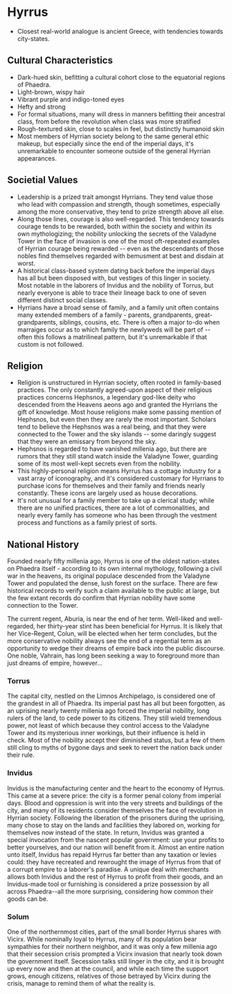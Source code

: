 # Hyrrus

- Closest real-world analogue is ancient Greece, with tendencies towards city-states.

## Cultural Characteristics

- Dark-hued skin, befitting a cultural cohort close to the equatorial regions of Phaedra.
- Light-brown, wispy hair
- Vibrant purple and indigo-toned eyes
- Hefty and strong
- For formal situations, many will dress in manners befitting their ancestral class, from before the revolution when class was more stratified
- Rough-textured skin, close to scales in feel, but distinctly humanoid skin
- Most members of Hyrrian society belong to the same general ethic makeup, but especially since the end of the imperial days, it's unremarkable to encounter someone outside of the general Hyrrian appearances.

## Societial Values

- Leadership is a prized trait amongst Hyrrians. They tend value those who lead with compassion and strength, though sometimes, especially among the more conservative, they tend to prize strength above all else.
- Along those lines, courage is also well-regarded. This tendency towards courage tends to be rewarded, both within the society and within its own mythologizing; the nobility unlocking the secrets of the Valadyne Tower in the face of invasion is one of the most oft-repeated examples of Hyrrian courage being rewarded -- even as the descendants of those nobles find themselves regarded with bemusment at best and disdain at worst.
- A historical class-based system dating back before the imperial days has all but been disposed with, but vestiges of this linger in society. Most notable in the laborers of Invidus and the nobility of Torrus, but nearly everyone is able to trace their lineage back to one of seven different distinct social classes.
- Hyrrians have a broad sense of family, and a family unit often contains many extended members of a family - parents, grandparents, great-grandparents, siblings, cousins, etc. There is often a major to-do when marraiges occur as to which family the newlyweds will be part of -- often this follows a matrilineal pattern, but it's unremarkable if that custom is not followed.

## Religion

- Religion is unstructured in Hyrrian society, often rooted in family-based practices. The only constantly agreed-upon aspect of their religious practices concerns Hephsnos, a legendary god-like deity who descended from the Heavens aeons ago and granted the Hyrrians the gift of knowledge. Most house religions make some passing mention of Hephsnos, but even then they are rarely the most important. Scholars tend to believe the Hephsnos was a real being, and that they were connected to the Tower and the sky islands -- some daringly suggest that they were an emissary from beyond the sky.
- Hephsnos is regarded to have vanished millenia ago, but there are rumors that they still stand watch inside the Valadyne Tower, guarding some of its most well-kept secrets even from the nobility.
- This highly-personal religion means Hyrrus has a cottage industry for a vast array of iconography, and it's considered customary for Hyrrians to purchase icons for themselves and their family and friends nearly constantly. These icons are largely used as house decorations.
- It's not unusual for a family member to take up a clerical study; while there are no unified practices, there are a lot of commonalities, and nearly every family has someone who has been through the vestment process and functions as a family priest of sorts.

## National History

Founded nearly fifty millenia ago, Hyrrus is one of the oldest nation-states on Phaedra itself - according to its own internal mythology, following a civil war in the heavens, its original populace descended from the Valadyne Tower and populated the dense, lush forest on the surface. There are few historical records to verify such a claim available to the public at large, but the few extant records do confirm that Hyrrian nobility have some connection to the Tower.

The current regent, Aburia, is near the end of her term. Well-liked and well-regarded, her thirty-year stint has been beneficial for Hyrrus. It is likely that her Vice-Regent, Colun, will be elected when her term concludes, but the more conservative nobility always see the end of a regential term as an opportunity to wedge their dreams of empire back into the public discourse. One noble, Vahrain, has long been seeking a way to foreground more than just dreams of empire, however...

### Torrus

The capital city, nestled on the Limnos Archipelago, is considered one of the grandest in all of Phaedra. Its imperial past has all but been forgotten, as an uprising nearly twenty millenia ago forced the imperial nobility, long rulers of the land, to cede power to its citizens. They still wield tremendous power, not least of which because they control access to the Valadyne Tower and its mysterious inner workings, but their influence is held in check. Most of the nobility accept their diminished status, but a few of them still cling to myths of bygone days and seek to revert the nation back under their rule.

### Invidus

Invidus is the manufacturing center and the heart to the economy of Hyrrus. This came at a severe price: the city is a former penal colony from imperial days. Blood and oppression is writ into the very streets and buildings of the city, and many of its residents consider themselves the face of revolution in Hyrrian society. Following the liberation of the prisoners during the uprising, many chose to stay on the lands and facilities they labored on, working for themselves now instead of the state. In return, Invidus was granted a special invocation from the nascent popular government: use your profits to better yourselves, and our nation will benefit from it. Almost an entire nation unto itself, Invidus has repaid Hyrrus far better than any taxation or levies could: they have recreated and rewrought the image of Hyrrus from that of a corrupt empire to a laborer's paradise. A unique deal with merchants allows both Invidus and the rest of Hyrrus to profit from their goods, and an Invidus-made tool or furnishing is considered a prize possession by all across Phaedra--all the more surprising, considering how common their goods can be.

### Solum

One of the northernmost cities, part of the small border Hyrrus shares with Vicirx. While nominally loyal to Hyrrus, many of its population bear sympathies for their northern neighbor, and it was only a few millenia ago that their secession crisis prompted a Vicirx invasion that nearly took down the government itself. Secession talks still linger in the city, and it is brought up every now and then at the council, and while each time the support grows, enough citizens, relatives of those betrayed by Vicirx during the crisis, manage to remind them of what the reality is.
